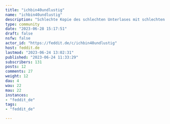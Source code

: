 ```yaml
---
title: "ichbin40undlustig" 
name: "ichbin40undlustig"
description: "Schlechte Kopie des schlechten Unterlases mit schlechten Screenshots schlechter digitaler Beiträge von mittelalten Mitmenschen"
type: community
date: "2023-06-28 15:17:51"
draft: false
nsfw: false
actor_id: "https://feddit.de/c/ichbin40undlustig"
host: feddit.de
lastmod: "2023-06-24 13:02:31"
published: "2023-06-24 11:33:29"
subscribers: 131
posts: 12
comments: 27
weight: 12
dau: 4
wau: 22
mau: 22
instances:
- "feddit_de"
tags: 
- "feddit_de"

---
```

